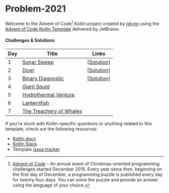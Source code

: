 # Problem-2021

Welcome to the Advent of Code[^Problem] Kotlin project created by [jglynn][github] using the [Advent of Code Kotlin Template][template] delivered by JetBrains.

#### Challenges & Solutions
| Day | Title                                                         | Links                                                                         |
|-----|---------------------------------------------------------------|-------------------------------------------------------------------------------|
| 1   | [Sonar Sweep](http://adventofcode.com/2021/day/1)             | [\[Solution\]](https://github.com/jglynn/Problem-2021/blob/main/src/Day01.kt) |
| 2   | [Dive!](http://adventofcode.com/2021/day/2)                   | [\[Solution\]](https://github.com/jglynn/Problem-2021/blob/main/src/Day02.kt) |
| 3   | [Binary Diagnostic](http://adventofcode.com/2021/day/3)       | [\[Solution\]](https://github.com/jglynn/Problem-2021/blob/main/src/Day03.kt) |
| 4   | [Giant Squid](http://adventofcode.com/2021/day/4)             |                                                                               |
| 5   | [Hydrothermal Venture](http://adventofcode.com/2021/day/5)    |                                                                               |
| 6   | [Lanternfish](http://adventofcode.com/2021/day/6)             |                                                                               |
| 7   | [The Treachery of Whales](http://adventofcode.com/2021/day/7) |                                                                               |

If you're stuck with Kotlin-specific questions or anything related to this template, check out the following resources:

- [Kotlin docs][docs]
- [Kotlin Slack][slack]
- Template [issue tracker][issues]


[^Problem]:
    [Advent of Code][Problem] – An annual event of Christmas-oriented programming challenges started December 2015.
    Every year since then, beginning on the first day of December, a programming puzzle is published every day for twenty-four days.
    You can solve the puzzle and provide an answer using the language of your choice.

[Problem]: https://adventofcode.com
[docs]: https://kotlinlang.org/docs/home.html
[github]: https://github.com/jglynn
[issues]: https://github.com/kotlin-hands-on/advent-of-code-kotlin-template/issues
[kotlin]: https://kotlinlang.org
[slack]: https://surveys.jetbrains.com/s3/kotlin-slack-sign-up
[template]: https://github.com/kotlin-hands-on/advent-of-code-kotlin-template
